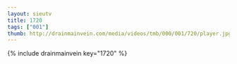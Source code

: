 ```yaml
--- 
layout: sieutv
title: 1720
tags: ["001"]
thumb: http://drainmainvein.com/media/videos/tmb/000/001/720/player.jpg
---
```

{% include drainmainvein key="1720" %} 
